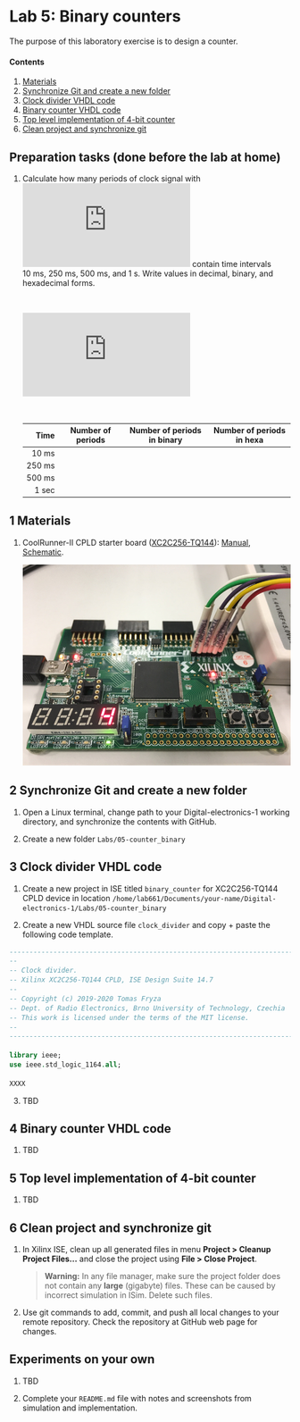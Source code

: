 # Lab 5: Binary counters

The purpose of this laboratory exercise is to design a counter.


#### Contents

1. [Materials](#1-Materials)
2. [Synchronize Git and create a new folder](#2-Synchronize-Git-and-create-a-new-folder)
3. [Clock divider VHDL code](#3-Clock-divider-VHDL-code)
4. [Binary counter VHDL code](#4-Binary-counter-VHDL-code)
5. [Top level implementation of 4-bit counter](#5-Top-level-implementation-of-4-bit-counter)
6. [Clean project and synchronize git](#6-Clean-project-and-synchronize-git)


## Preparation tasks (done before the lab at home)

1. Calculate how many periods of clock signal with ![equation](https://latex.codecogs.com/gif.latex?f_%7Bclk%7D%20%3D%2010%5C%2C%5Ctext%7BkHz%7D) contain time intervals 10&nbsp;ms, 250&nbsp;ms, 500&nbsp;ms, and 1&nbsp;s. Write values in decimal, binary, and hexadecimal forms.

    &nbsp;
    
    ![equation](https://latex.codecogs.com/gif.latex?T_%7Bclk%7D%20%3D%20%5Cfrac%7B1%7D%7Bf_%7Bclk%7D%7D%20%3D)
    
    &nbsp;

    | **Time** | **Number of periods** | **Number of periods in binary** | **Number of periods in hexa** |
    | --: | :-: | :-: | :-: |
    | 10&nbsp;ms |  |  |  |
    | 250&nbsp;ms |  |  |  |
    | 500&nbsp;ms |  |  |  |
    | 1&nbsp;sec |  |  |  |


## 1 Materials

1. CoolRunner-II CPLD starter board ([XC2C256-TQ144](../../Docs/xc2c256_cpld.pdf)): [Manual](../../Docs/coolrunner-ii_rm.pdf), [Schematic](../../Docs/coolrunner-ii_sch.pdf).

    ![coolrunner_expansion](../../Images/coolrunner_segments.jpg)


## 2 Synchronize Git and create a new folder

1. Open a Linux terminal, change path to your Digital-electronics-1 working directory, and synchronize the contents with GitHub.

2. Create a new folder `Labs/05-counter_binary`


## 3 Clock divider VHDL code

1. Create a new project in ISE titled `binary_counter` for XC2C256-TQ144 CPLD device in location `/home/lab661/Documents/your-name/Digital-electronics-1/Labs/05-counter_binary`

2. Create a new VHDL source file `clock_divider` and copy + paste the following code template.

```vhdl
------------------------------------------------------------------------
--
-- Clock divider.
-- Xilinx XC2C256-TQ144 CPLD, ISE Design Suite 14.7
--
-- Copyright (c) 2019-2020 Tomas Fryza
-- Dept. of Radio Electronics, Brno University of Technology, Czechia
-- This work is licensed under the terms of the MIT license.
--
------------------------------------------------------------------------

library ieee;
use ieee.std_logic_1164.all;

XXXX
```

3. TBD


## 4 Binary counter VHDL code

1. TBD


## 5 Top level implementation of 4-bit counter

1. TBD


## 6 Clean project and synchronize git

1. In Xilinx ISE, clean up all generated files in menu **Project > Cleanup Project Files...** and close the project using **File > Close Project**.

    > **Warning:** In any file manager, make sure the project folder does not contain any **large** (gigabyte) files. These can be caused by incorrect simulation in ISim. Delete such files.
    >

2. Use git commands to add, commit, and push all local changes to your remote repository. Check the repository at GitHub web page for changes.


## Experiments on your own

1. TBD

2. Complete your `README.md` file with notes and screenshots from simulation and implementation.
